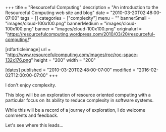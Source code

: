 +++
title = "Resourceful Computing"
description = "An introduction to the Resourceful Computing web site and blog"
date = "2010-03-20T02:48:00-07:00"
tags = []
categories = ["complexity"]
menu = ""
bannerSmall  =  "images/cloud-100x100.png"
bannerMedium =  "images/cloud-100x100.png"
banner       =  "images/cloud-100x100.png"
originalurl  =  "https://resourcefulcomputing.wordpress.com/2010/03/20/resourceful-computing/"

[rdfarticleimage]
  url = "http://www.resourcefulcomputing.com/images/roc/roc-space-132x176.png"
  height = "200"
  width = "200"

[dates]
	published = "2010-03-20T02:48:00-07:00"
	modified =  "2016-02-02T12:00:00-07:00"
+++ 

I don't enjoy complexity.

This blog will be an exploration of resource oriented computing with a 
particular focus on its ability to reduce complexity in software systems.

While this will be a record of a journey of exploration, I do welcome comments and feedback.

Let's see where this leads... 

